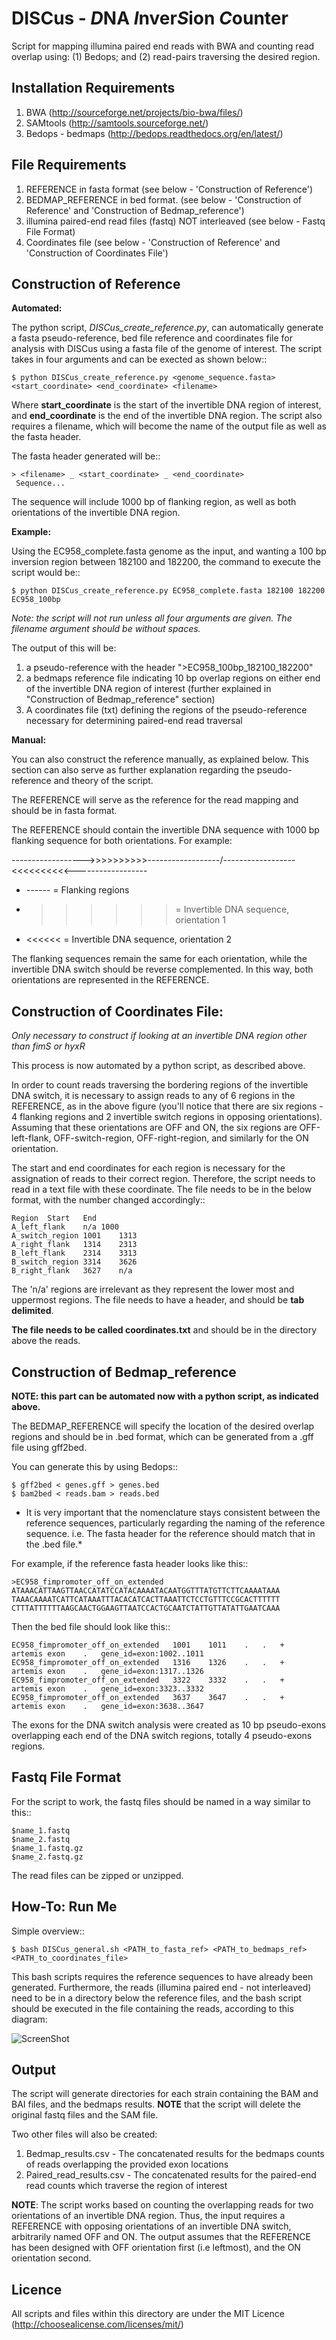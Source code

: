 DISCus - *D*NA *I*nver*S*ion *C*ounter
==========================================

Script for mapping illumina paired end reads with BWA and counting read overlap using: (1) Bedops; and (2) read-pairs traversing the desired region.

Installation Requirements
--------------------------

1. BWA (http://sourceforge.net/projects/bio-bwa/files/)
2. SAMtools (http://samtools.sourceforge.net/)
3. Bedops - bedmaps (http://bedops.readthedocs.org/en/latest/) 


File Requirements
------------------

1. REFERENCE in fasta format (see below - 'Construction of Reference')
2. BEDMAP_REFERENCE in bed format. (see below - 'Construction of Reference' and 'Construction of Bedmap_reference')
3. illumina paired-end read files (fastq) NOT interleaved (see below - Fastq File Format)
4. Coordinates file (see below - 'Construction of Reference' and 'Construction of Coordinates File')


Construction of Reference
--------------------------

**Automated:**

The python script, *DISCus_create_reference.py*, can automatically generate a fasta pseudo-reference, bed file reference and coordinates file for analysis with DISCus using a fasta file of the genome of interest.
The script takes in four arguments and can be exected as shown below::

 	$ python DISCus_create_reference.py <genome_sequence.fasta> <start_coordinate> <end_coordinate> <filename>
 
Where **start_coordinate** is the start of the invertible DNA region of interest, and **end_coordinate** is the end of the invertible DNA region. The script also requires a filename, which will become the name of the output file as well as the fasta header. 

The fasta header generated will be::

 	> <filename> _ <start_coordinate> _ <end_coordinate>
	 Sequence...
 
The sequence will include 1000 bp of flanking region, as well as both orientations of the invertible DNA region.

**Example:**

Using the EC958_complete.fasta genome as the input, and wanting a 100 bp inversion region between 182100 and 182200, the command to execute the script would be::
 
  	$ python DISCus_create_reference.py EC958_complete.fasta 182100 182200 EC958_100bp

*Note: the script will not run unless all four arguments are given. The filename argument should be without spaces.*

The output of this will be:

1. a pseudo-reference with the header ">EC958_100bp_182100_182200"
2. a bedmaps reference file indicating 10 bp overlap regions on either end of the invertible DNA region of interest (further explained in "Construction of Bedmap_reference" section)
3. A coordinates file (txt) defining the regions of the pseudo-reference necessary for determining paired-end read traversal


**Manual:**

You can also construct the reference manually, as explained below. This section can also serve as further explanation regarding the pseudo-reference and theory of the script. 

The REFERENCE will serve as the reference for the read mapping and should be in fasta format. 

The REFERENCE should contain the invertible DNA sequence with 1000 bp flanking sequence for both orientations. For example:

------------------>>>>>>>>>>------------------/------------------<<<<<<<<<<------------------

* ------ = Flanking regions
* >>>>>> = Invertible DNA sequence, orientation 1
* <<<<<< = Invertible DNA sequence, orientation 2
 
The flanking sequences remain the same for each orientation, while the invertible DNA switch should be reverse complemented. In this way, both orientations are represented in the REFERENCE. 

Construction of Coordinates File:
-----------------------------------
*Only necessary to construct if looking at an invertible DNA region other than fimS or hyxR*

This process is now automated by a python script, as described above.

In order to count reads traversing the bordering regions of the invertible DNA switch, it is necessary to assign reads to any of 6 regions in the REFERENCE, as in the above figure (you'll notice that there are six regions - 4 flanking regions and 2 invertible switch regions in opposing orientations). Assuming that these orientations are OFF and ON, the six regions are OFF-left-flank, OFF-switch-region, OFF-right-region, and similarly for the ON orientation. 

The start and end coordinates for each region is necessary for the assignation of reads to their correct region. Therefore, the script needs to read in a text file with these coordinate. The file needs to be in the below format, with the number changed accordingly::

	Region	Start	End
	A_left_flank	n/a	1000
	A_switch_region	1001	1313
	A_right_flank	1314	2313
	B_left_flank	2314	3313
	B_switch_region	3314	3626
	B_right_flank	3627	n/a
	
The 'n/a' regions are irrelevant as they represent the lower most and uppermost regions. The file needs to have a header, and should be **tab delimited**.

**The file needs to be called coordinates.txt** and should be in the directory above the reads.


Construction of Bedmap_reference
----------------------------------

**NOTE: this part can be automated now with a python script, as indicated above.**

The BEDMAP_REFERENCE will specify the location of the desired overlap regions and should be in .bed format, which can be generated from a .gff file using gff2bed.

You can generate this by using Bedops::

 	$ gff2bed < genes.gff > genes.bed
 	$ bam2bed < reads.bam > reads.bed


* It is very important that the nomenclature stays consistent between the reference sequences, particularly regarding the naming of the reference sequence. i.e. The fasta header for the reference should match that in the .bed file.*

For example, if the reference fasta header looks like this::

 	>EC958_fimpromoter_off_on_extended
 	ATAAACATTAAGTTAACCATATCCATACAAAATACAATGGTTTATGTTCTTCAAAATAAA
 	TAAACAAAATCATTCATAAATTTACACATCACTTAAATTCTCCTGTTTCCGCACTTTTTT
 	CTTTATTTTTTAAGCAACTGGAAGTTAATCCACTGCAATCTATTGTTATATTGAATCAAA

Then the bed file should look like this::

 	EC958_fimpromoter_off_on_extended	1001	1011	.	.	+	artemis	exon	.	gene_id=exon:1002..1011
 	EC958_fimpromoter_off_on_extended	1316	1326	.	.	+	artemis	exon	.	gene_id=exon:1317..1326
 	EC958_fimpromoter_off_on_extended	3322	3332	.	.	+	artemis	exon	.	gene_id=exon:3323..3332
 	EC958_fimpromoter_off_on_extended	3637	3647	.	.	+	artemis	exon	.	gene_id=exon:3638..3647

The exons for the DNA switch analysis were created as 10 bp pseudo-exons overlapping each end of the DNA switch regions, totally 4 pseudo-exons regions. 

Fastq File Format
---------------------

For the script to work, the fastq files should be named in a way similar to this::

 	$name_1.fastq
 	$name_2.fastq
 	$name_1.fastq.gz
 	$name_2.fastq.gz

The read files can be zipped or unzipped. 


How-To: Run Me
---------------
Simple overview::

	$ bash DISCus_general.sh <PATH_to_fasta_ref> <PATH_to_bedmaps_ref> <PATH_to_coordinates_file>
	

This bash scripts requires the reference sequences to have already been generated. Furthermore, the reads (illumina paired end - not interleaved) need to be in a directory below the reference files, and the bash script should be executed in the file containing the reads, according to this diagram:

![ScreenShot](https://github.com/LeahRoberts/DiSCus/blob/master/DISCus_how_to_run.png)


Output
-------

The script will generate directories for each strain containing the BAM and BAI files, and the bedmaps results. 
**NOTE** that the script will delete the original fastq files and the SAM file.

Two other files will also be created:

1. Bedmap_results.csv - The concatenated results for the bedmaps counts of reads overlapping the provided exon locations
2. Paired_read_results.csv - The concatenated results for the paired-end read counts which traverse the region of interest

**NOTE**: The script works based on counting the overlapping reads for two orientations of an invertible DNA region. Thus, the input requires a REFERENCE with opposing orientations of an invertible DNA switch, arbitrarily named OFF and ON. The output assumes that the REFERENCE has been designed with OFF orientation first (i.e leftmost), and the ON orientation second. 

Licence
--------

All scripts and files within this directory are under the MIT Licence (http://choosealicense.com/licenses/mit/)
